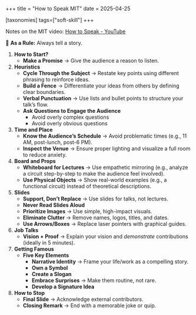 +++
title = "How to Speak MIT"
date = 2025-04-25

[taxonomies]
tags=["soft-skill"]
+++

Notes on the MIT video:
[How to Speak - YouTube](https://www.youtube.com/watch?v=Unzc731iCUY)

📏 **As a Rule:** Always tell a story.

1. **How to Start?**
   - **Make a Promise** → Give the audience a reason to listen.
2. **Heuristics**
   - **Cycle Through the Subject** → Restate key points using different phrasing to reinforce ideas.
   - **Build a Fence** → Differentiate your ideas from others by defining clear boundaries.
   - **Verbal Punctuation** → Use lists and bullet points to structure your talk’s flow.
   - **Ask Questions to Engage the Audience**
      - Avoid overly complex questions  
      - Avoid overly obvious questions
3. **Time and Place**
   - **Know the Audience’s Schedule** → Avoid problematic times (e.g., 11 AM, post-lunch, post-6 PM).
   - **Inspect the Venue** → Ensure proper lighting and visualize a full room to reduce anxiety.  
4. **Board and Props**
   - **Whiteboard for Lectures** → Use empathetic mirroring (e.g., analyze a circuit step-by-step to make the audience feel involved).
   - **Use Physical Objects** → Show real-world examples (e.g., a functional circuit) instead of theoretical descriptions.
5. **Slides**
   - **Support, Don’t Replace** → Use slides for talks, not lectures.
   - **Never Read Slides Aloud**
   - **Prioritize Images** → Use simple, high-impact visuals.
   - **Eliminate Clutter** → Remove names, logos, titles, and dates.
   - **Use Arrows/Boxes** → Replace laser pointers with graphical guides.
6. **Job Talks**
   - **Vision + Proof** → Explain your vision and *demonstrate* contributions (ideally in 5 minutes).
7. **Getting Famous**
   - **Five Key Elements**
      - **Narrative Identity** → Frame your life/work as a compelling story.
      - **Own a Symbol**
      - **Create a Slogan**
      - **Embrace Surprises** → Make them routine, not rare.
      - **Develop a Signature Idea**
8. **How to Stop**
   - **Final Slide** → Acknowledge external contributors.
   - **Closing Remark** → End with a memorable joke or quip.
